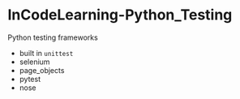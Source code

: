 # InCodeLearning-Python_Testing
Python testing frameworks

- built in `unittest`
- selenium
- page_objects
- pytest
- nose
